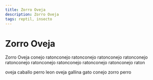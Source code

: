 ```yaml
---
title: Zorro Oveja
description: Zorro Oveja
tags: reptil, insecto
---
```


# Zorro Oveja

Zorro Oveja conejo ratonconejo ratonconejo ratonconejo ratonconejo ratonconejo ratonconejo ratonconejo ratonconejo ratonconejo raton

oveja caballo perro leon oveja gallina gato conejo zorro perro